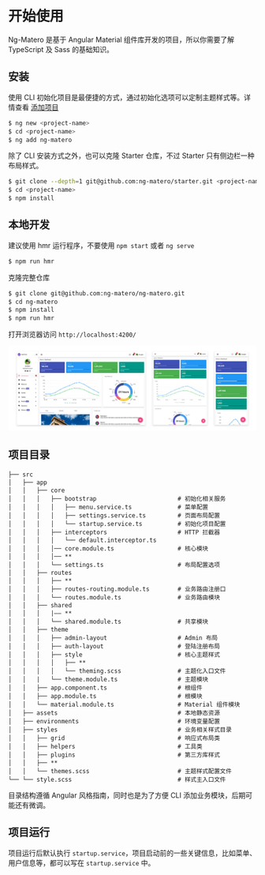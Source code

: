 # 开始使用

Ng-Matero 是基于 Angular Material 组件库开发的项目，所以你需要了解 TypeScript 及 Sass 的基础知识。

## 安装

使用 CLI 初始化项目是最便捷的方式，通过初始化选项可以定制主题样式等。详情查看 [添加项目](schematics/project-init.md)

```bash
$ ng new <project-name>
$ cd <project-name>
$ ng add ng-matero
```

除了 CLI 安装方式之外，也可以克隆 Starter 仓库，不过 Starter 只有侧边栏一种布局样式。

```bash
$ git clone --depth=1 git@github.com:ng-matero/starter.git <project-name>
$ cd <project-name>
$ npm install
```

## 本地开发

建议使用 hmr 运行程序，不要使用 `npm start` 或者 `ng serve`

```bash
$ npm run hmr
```

克隆完整仓库

```bash
$ git clone git@github.com:ng-matero/ng-matero.git
$ cd ng-matero
$ npm install
$ npm run hmr
```

打开浏览器访问 `http://localhost:4200/`

![](.gitbook/assets/screenshot.jpg)

## 项目目录

```text
├── src
│   ├── app
│   │   ├── core                               
│   │   │   ├── bootstrap                       # 初始化相关服务
│   │   │   │   ├── menu.service.ts             # 菜单配置
│   │   │   │   ├── settings.service.ts         # 页面布局配置
│   │   │   │   └── startup.service.ts          # 初始化项目配置
│   │   │   ├── interceptors                    # HTTP 拦截器
│   │   │   │   └── default.interceptor.ts
│   │   │   │── core.module.ts                  # 核心模块
│   │   │   │── **
│   │   │   └── settings.ts                     # 布局配置选项
│   │   ├── routes                              
│   │   │   ├── **
│   │   │   ├── routes-routing.module.ts        # 业务路由注册口
│   │   │   └── routes.module.ts                # 业务路由模块
│   │   ├── shared                              
│   │   │   |—— **
│   │   │   └── shared.module.ts                # 共享模块
│   │   ├── theme                               
│   │   │   ├── admin-layout                    # Admin 布局
│   │   │   ├── auth-layout                     # 登陆注册布局
│   │   │   ├── style                           # 核心主题样式
│   │   │   │   ├── **
│   │   │   │   └── theming.scss                # 主题化入口文件
│   │   |   └── theme.module.ts                 # 主题模块
│   │   ├── app.component.ts                    # 根组件
│   │   ├── app.module.ts                       # 根模块
│   │   └── material.module.ts                  # Material 组件模块
│   ├── assets                                  # 本地静态资源
│   ├── environments                            # 环境变量配置
│   ├── styles                                  # 业务相关样式目录
│   │   ├── grid                                # 响应式布局类
│   │   ├── helpers                             # 工具类
│   │   ├── plugins                             # 第三方库样式
│   │   ├── **
│   │   └── themes.scss                         # 主题样式配置文件
└── └── style.scss                              # 样式主入口文件
```

目录结构遵循 Angular 风格指南，同时也是为了方便 CLI 添加业务模块，后期可能还有微调。

## 项目运行

项目运行后默认执行 `startup.service`，项目启动前的一些关键信息，比如菜单、用户信息等，都可以写在 `startup.service` 中。

